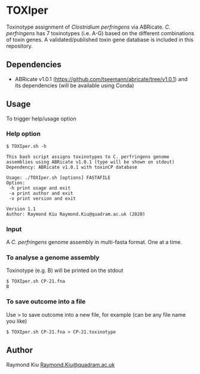 # TOXIper
Toxinotype assignment of *Clostridium perfringens* via ABRicate. *C. perfringens* has 7 toxinotypes (i.e. A-G) based on the different combinations of toxin genes. A validated/published toxin gene database is included in this repository.

## Dependencies
* ABRicate v1.0.1 (https://github.com/tseemann/abricate/tree/v1.0.1) and its dependencies (will be available using Conda)

## Usage
To trigger help/usage option

### Help option
```
$ TOXIper.sh -h

This bash script assigns toxinotypes to C. perfringens genome assemblies using ABRicate v1.0.1 (type will be shown on stdout)
Dependency: ABRicate v1.0.1 with toxinCP database

Usage: ./TOXIper.sh [options] FASTAFILE
Option:
 -h print usage and exit
 -a print author and exit
 -v print version and exit

Version 1.1
Author: Raymond Kiu Raymond.Kiu@quadram.ac.uk (2020)
```
### Input
A *C. perfringens* genome assembly in multi-fasta format. One at a time.

### To analyse a genome assembly
Toxinotype (e.g. B) will be printed on the stdout
```
$ TOXIper.sh CP-21.fna 
B
```

### To save outcome into a file
Use > to save outcome into a new file, for example (can be any file name you like)
```
$ TOXIper.sh CP-21.fna > CP-21.toxinotype
```
## Author
Raymond Kiu Raymond.Kiu@quadram.ac.uk
